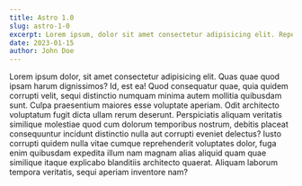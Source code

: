 ```yaml
---
title: Astro 1.0
slug: astro-1-0
excerpt: Lorem ipsum, dolor sit amet consectetur adipisicing elit. Repellendus commodi quasi, obcaecati tempora rem aliquid, eius praesentium itaque reiciendis necessitatibus quas, dignissimos ipsam. Dolor ullam a atque laudantium? Molestias, veritatis.
date: 2023-01-15
author: John Doe
---
```


Lorem ipsum dolor, sit amet consectetur adipisicing elit. Quas quae quod ipsam harum dignissimos? Id, est ea! Quod consequatur quae, quia quidem corrupti velit, sequi distinctio numquam minima autem mollitia quibusdam sunt. Culpa praesentium maiores esse voluptate aperiam. Odit architecto voluptatum fugit dicta ullam rerum deserunt. Perspiciatis aliquam veritatis similique molestiae quod cum dolorum temporibus nostrum, debitis placeat consequuntur incidunt distinctio nulla aut corrupti eveniet delectus? Iusto corrupti quidem nulla vitae cumque reprehenderit voluptates dolor, fuga enim quibusdam expedita illum nam magnam alias aliquid quam quae similique itaque explicabo blanditiis architecto quaerat. Aliquam laborum tempora veritatis, sequi aperiam inventore nam?
